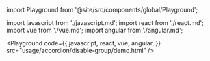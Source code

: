 import Playground from '@site/src/components/global/Playground';

import javascript from './javascript.md';
import react from './react.md';
import vue from './vue.md';
import angular from './angular.md';

<Playground
  code={{
  javascript,
    react,
    vue,
    angular,
  }}
  src="usage/accordion/disable-group/demo.html"
/>

